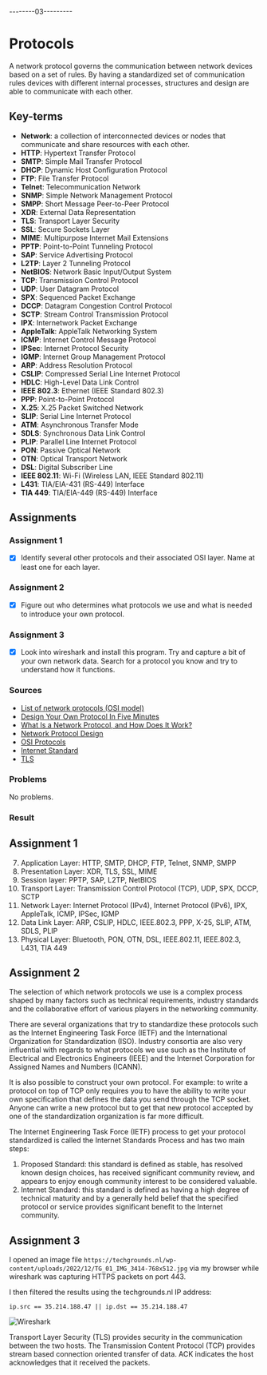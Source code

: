 --------03---------

# Protocols
A network protocol governs the communication between network devices based on a set of rules. By having a standardized set of communication rules devices with different internal processes, structures and design are able to communicate with each other.

## Key-terms
- **Network**:  a collection of interconnected devices or nodes that communicate and share resources with each other.
- **HTTP**: Hypertext Transfer Protocol
- **SMTP**: Simple Mail Transfer Protocol
- **DHCP**: Dynamic Host Configuration Protocol
- **FTP**: File Transfer Protocol
- **Telnet**: Telecommunication Network
- **SNMP**: Simple Network Management Protocol
- **SMPP**: Short Message Peer-to-Peer Protocol
- **XDR**: External Data Representation
- **TLS**: Transport Layer Security
- **SSL**: Secure Sockets Layer
- **MIME**: Multipurpose Internet Mail Extensions
- **PPTP**: Point-to-Point Tunneling Protocol
- **SAP**: Service Advertising Protocol
- **L2TP**: Layer 2 Tunneling Protocol
- **NetBIOS**: Network Basic Input/Output System
- **TCP**: Transmission Control Protocol
- **UDP**: User Datagram Protocol
- **SPX**: Sequenced Packet Exchange
- **DCCP**: Datagram Congestion Control Protocol
- **SCTP**: Stream Control Transmission Protocol
- **IPX**: Internetwork Packet Exchange
- **AppleTalk**: AppleTalk Networking System
- **ICMP**: Internet Control Message Protocol
- **IPSec**: Internet Protocol Security
- **IGMP**: Internet Group Management Protocol
- **ARP**: Address Resolution Protocol
- **CSLIP**: Compressed Serial Line Internet Protocol
- **HDLC**: High-Level Data Link Control
- **IEEE 802.3**: Ethernet (IEEE Standard 802.3)
- **PPP**: Point-to-Point Protocol
- **X.25**: X.25 Packet Switched Network
- **SLIP**: Serial Line Internet Protocol
- **ATM**: Asynchronous Transfer Mode
- **SDLS**: Synchronous Data Link Control
- **PLIP**: Parallel Line Internet Protocol
- **PON**: Passive Optical Network
- **OTN**: Optical Transport Network
- **DSL**: Digital Subscriber Line
- **IEEE 802.11**: Wi-Fi (Wireless LAN, IEEE Standard 802.11)
- **L431**: TIA/EIA-431 (RS-449) Interface
- **TIA 449**: TIA/EIA-449 (RS-449) Interface

## Assignments

### Assignment 1
- [x] Identify several other protocols and their associated OSI layer. Name at least one for each layer.

### Assignment 2
- [x] Figure out who determines what protocols we use and what is needed to introduce your own protocol.

### Assignment 3
- [x] Look into wireshark and install this program. Try and capture a bit of your own network data. Search for a protocol you know and try to understand how it functions.

### Sources
- [List of network protocols (OSI model)](https://en.wikipedia.org/wiki/List_of_network_protocols_(OSI_model))
- [Design Your Own Protocol In Five Minutes](https://mayaposch.wordpress.com/2011/10/03/design-your-own-protocol-in-five-minutes/)
- [What Is a Network Protocol, and How Does It Work?](https://www.comptia.org/content/guides/what-is-a-network-protocol)
- [Network Protocol Design](https://www.cs.uaf.edu/courses/cs441/notes/protocols/)
- [OSI Protocols](https://www.techopedia.com/definition/24961/osi-protocols)
- [Internet Standard](https://en.wikipedia.org/wiki/Internet_Standard)
- [TLS](https://wiki.wireshark.org/TLS)


### Problems
No problems.

### Result

## Assignment 1

7. Application Layer: HTTP, SMTP, DHCP, FTP, Telnet, SNMP, SMPP
6. Presentation Layer: XDR, TLS, SSL, MIME
5. Session layer: PPTP, SAP, L2TP, NetBIOS
4. Transport Layer: Transmission Control Protocol (TCP), UDP, SPX, DCCP, SCTP
3. Network Layer: Internet Protocol (IPv4), Internet Protocol (IPv6), IPX, AppleTalk, ICMP, IPSec, IGMP
2. Data Link Layer: ARP, CSLIP, HDLC, IEEE.802.3, PPP, X-25, SLIP, ATM, SDLS, PLIP
1. Physical Layer: Bluetooth, PON, OTN, DSL, IEEE.802.11, IEEE.802.3, L431, TIA 449

## Assignment 2

The selection of which network protocols we use is a complex process shaped by many factors such as technical requirements, industry standards and the collaborative effort of various players in the networking community.

There are several organizations that try to standardize these protocols such as the Internet Engineering Task Force (IETF) and the International Organization for Standardization (ISO). Industry consortia are also very influential with regards to what protocols we use such as the Institute of Electrical and Electronics Engineers (IEEE) and the Internet Corporation for Assigned Names and Numbers (ICANN).

It is also possible to construct your own protocol. For example: to write a protocol on top of TCP only requires you to have the  ability to write your own specification that defines the data you send through the TCP socket. Anyone can write a new protocol but to get that new protocol accepted by one of the standardization organization is far more difficult.

The Internet Engineering Task Force (IETF) process to get your protocol standardized is called the Internet Standards Process and has two main steps:

1. Proposed Standard: this standard is defined as stable, has resolved known design choices, has received significant community review, and appears to enjoy enough community interest to be considered valuable.
2. Internet Standard: this standard is defined as having a high degree of technical maturity and by a generally held belief that the specified protocol or service provides significant benefit to the Internet community.

## Assignment 3

I opened an image file `https://techgrounds.nl/wp-content/uploads/2022/12/TG_01_IMG_3414-768x512.jpg` via my browser while wireshark was capturing HTTPS packets on port 443.

I then filtered the results using the techgrounds.nl IP address:

```ip.src == 35.214.188.47 || ip.dst == 35.214.188.47```

![Wireshark](../00_includes/week_02_images/screen6.png)

Transport Layer Security (TLS) provides security in the communication between the two hosts. The Transmission Content Protocol (TCP) provides stream based connection oriented transfer of data. ACK indicates the host acknowledges that it received the packets.